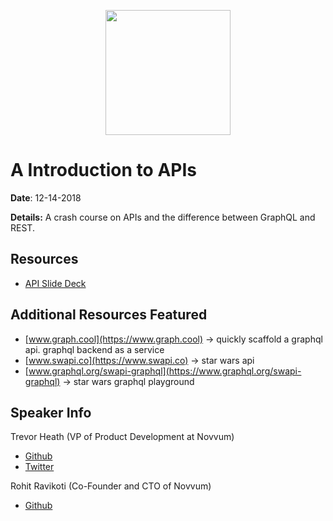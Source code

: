<p align="center"><img src="https://encrypted-tbn0.gstatic.com/images?q=tbn:ANd9GcRwelOWig61qjwY-d5zHtNwj_PtL1qFrkcAA4FniOMMoA1nblLDFw" height=200 /></p>

# A Introduction to APIs

**Date**:
12-14-2018

**Details:**
A crash course on APIs and the difference between GraphQL and REST.

## Resources

- [API Slide Deck](https://slides.com/trevorh/deck#/)

## Additional Resources Featured

- [www.graph.cool](https://www.graph.cool) -> quickly scaffold a graphql api. graphql backend as a service
- [www.swapi.co](https://www.swapi.co) -> star wars api
- [www.graphql.org/swapi-graphql](https://www.graphql.org/swapi-graphql) -> star wars graphql playground

## Speaker Info

Trevor Heath (VP of Product Development at Novvum)

- [Github](https://www.github.com/trevheath)
- [Twitter](https://twitter.com/TheTrevorHeath)

Rohit Ravikoti (Co-Founder and CTO of Novvum)

- [Github](https://github.com/rohit-ravikoti)
